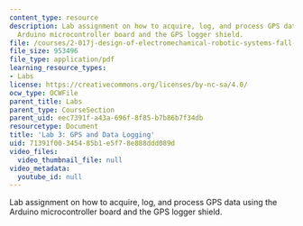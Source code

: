 ```yaml
---
content_type: resource
description: Lab assignment on how to acquire, log, and process GPS data using the
  Arduino microcontroller board and the GPS logger shield.
file: /courses/2-017j-design-of-electromechanical-robotic-systems-fall-2009/71391f00345485b1e5f78e888ddd089d_MIT2_017JF09_slides3.pdf
file_size: 953496
file_type: application/pdf
learning_resource_types:
- Labs
license: https://creativecommons.org/licenses/by-nc-sa/4.0/
ocw_type: OCWFile
parent_title: Labs
parent_type: CourseSection
parent_uid: eec7391f-a43a-696f-8f85-b7b86b7f34db
resourcetype: Document
title: 'Lab 3: GPS and Data Logging'
uid: 71391f00-3454-85b1-e5f7-8e888ddd089d
video_files:
  video_thumbnail_file: null
video_metadata:
  youtube_id: null
---
```

Lab assignment on how to acquire, log, and process GPS data using the Arduino microcontroller board and the GPS logger shield.